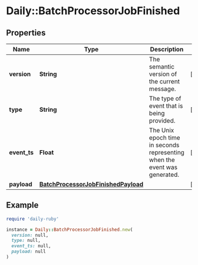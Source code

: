 # Daily::BatchProcessorJobFinished

## Properties

| Name | Type | Description | Notes |
| ---- | ---- | ----------- | ----- |
| **version** | **String** | The semantic version of the current message. | [optional] |
| **type** | **String** | The type of event that is being provided. | [optional] |
| **event_ts** | **Float** | The Unix epoch time in seconds representing when the event was generated. | [optional] |
| **payload** | [**BatchProcessorJobFinishedPayload**](BatchProcessorJobFinishedPayload.md) |  | [optional] |

## Example

```ruby
require 'daily-ruby'

instance = Daily::BatchProcessorJobFinished.new(
  version: null,
  type: null,
  event_ts: null,
  payload: null
)
```

